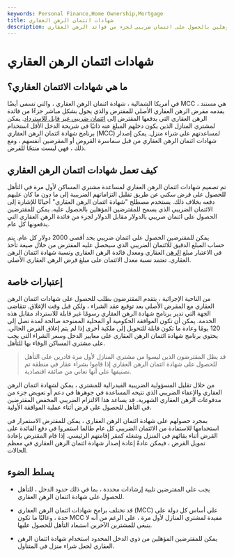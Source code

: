 ```yaml
---
keywords: Personal Finance,Home Ownership,Mortgage
title: شهادات ائتمان الرهن العقاري
description: تسمح شهادات ائتمان الرهن العقاري لمشتري المساكن المؤهلين بالحصول على ائتمان ضريبي لجزء من فوائد الرهن العقاري.
---
```


# شهادات ائتمان الرهن العقاري
## ما هي شهادات الائتمان العقاري؟

في أمريكا الشمالية ، شهادة ائتمان الرهن العقاري ، والتي تسمى أيضًا MCC ، هي مستند يقدمه مقرض الرهن العقاري الأصلي للمقترض والذي يحول بشكل مباشر جزءًا من فائدة الرهن العقاري التي يدفعها المقترض إلى [ائتمان ضريبي غير قابل للاسترداد](/taxcredit). يمكن لمشتري المنازل الذين يكون دخلهم المبلغ عنه ذاتيًا في شريحة الدخل الأقل استخدام برنامج شهادة ائتمان الرهن العقاري (MCC) لمساعدتهم على شراء منزل. يمكن إصدار شهادات ائتمان الرهن العقاري من قبل سماسرة القروض أو المقرضين أنفسهم ، ومع ذلك ، فهي ليست منتجًا للقرض.

## كيف تعمل شهادات ائتمان الرهن العقاري

تم تصميم شهادات ائتمان الرهن العقاري لمساعدة مشتري المساكن لأول مرة في التأهل للحصول على قرض سكني عن طريق تقليل التزاماتهم الضريبية إلى ما دون ما كان عليهم دفعه بخلاف ذلك. يستخدم مصطلح "شهادة ائتمان الرهن العقاري" أحيانًا للإشارة إلى الائتمان الضريبي الذي يسمح للمقترضين المؤهلين بالحصول عليه. يمكن للمقترضين الحصول على ائتمان ضريبي بالدولار مقابل الدولار لجزء من فائدة الرهن العقاري التي يدفعونها كل عام.

يمكن للمقترضين الحصول على ائتمان ضريبي بحد أقصى 2000 دولار كل عام. يتم حساب المبلغ الدقيق للائتمان الضريبي الذي سيحصل عليه المقترض من خلال صيغة تأخذ في الاعتبار مبلغ [الرهن](/mortgage) العقاري ومعدل فائدة الرهن العقاري ونسبة شهادة ائتمان الرهن العقاري. تعتمد نسبة معدل الائتمان على مبلغ قرض الرهن العقاري الأصلي.

## إعتبارات خاصة

من الناحية الإجرائية ، يتقدم المقترضون بطلب للحصول على شهادات ائتمان الرهن العقاري مع المقرض الأصلي بعد توقيع عقد الشراء ، ولكن قبل وقت الإغلاق. تتقاضى الجهة التي تدير برنامج شهادة الرهن العقاري رسومًا غير قابلة للاسترداد مقابل هذه الخدمة. يمكن أن تكون الموافقة الحكومية أو المحلية الممنوحة صالحة لمدة تصل إلى 120 يومًا وعادة ما تكون قابلة للتحويل إلى ملكية أخرى إذا لم يتم إغلاق القرض الحالي. يحتوي برنامج شهادة ائتمان الرهن العقاري على معايير الدخل وسعر الشراء التي يجب على مشتري المساكن الوفاء بها للتأهل.

> قد يظل المقترضون الذين ليسوا من مشتري المنازل لأول مرة قادرين على التأهل للحصول على شهادة ائتمان الرهن العقاري إذا قاموا بشراء عقار في منطقة تم تصنيفها على أنها تعاني من ضائقة اقتصادية.

>

من خلال تقليل المسؤولية الضريبية الفيدرالية للمشتري ، يمكن لشهادة ائتمان الرهن العقاري والإعفاء الضريبي الذي تتيحه المساعدة في جوهرها في دعم أو تعويض جزء من مدفوعات الرهن العقاري الشهرية. قد يساعد هذا الالتزام الضريبي المخفض المقترضين في التأهل للحصول على قرض أثناء عملية الموافقة الأولية.

بمجرد حصولهم على شهادة ائتمان الرهن العقاري ، يمكن للمقترض الاستمرار في استخدامها للاستفادة من الائتمان الضريبي كل عام طالما استمروا في دفع الفائدة على القرض أثناء بقائهم في المنزل وشغله كمقر إقامتهم الرئيسي. إذا قام المقترض بإعادة تمويل القرض ، فيمكن عادةً إعادة إصدار شهادة ائتمان الرهن العقاري في معظم الحالات.

## يسلط الضوء

- يجب على المقترضين تلبية إرشادات محددة ، بما في ذلك حدود الدخل ، للتأهل للحصول على شهادة ائتمان الرهن العقاري.

- قد تختلف برامج شهادات ائتمان الرهن العقاري (MCC) على أساس كل دولة على حدة ، وغالبًا ما تكون MCC مفيدة لمشتري المنازل لأول مرة ، على الرغم من أنه لا ينبغي للمشترين الآخرين استبعاد التأهل للحصول عليها.

- يمكن للمقترضين المؤهلين من ذوي الدخل المحدود استخدام شهادة ائتمان الرهن العقاري لجعل شراء منزل في المتناول.


